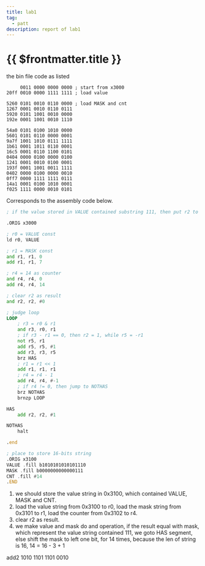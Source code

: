 ```yaml
---
title: lab1
tag:
  - patt
description: report of lab1
---
```


# {{ $frontmatter.title }}

the bin file code as listed

```bin
     0011 0000 0000 0000 ; start from x3000
20ff 0010 0000 1111 1111 ; load value

5260 0101 0010 0110 0000 ; load MASK and cnt
1267 0001 0010 0110 0111
5920 0101 1001 0010 0000
192e 0001 1001 0010 1110

54a0 0101 0100 1010 0000
5601 0101 0110 0000 0001
9a7f 1001 1010 0111 1111
1b61 0001 1011 0110 0001
16c5 0001 0110 1100 0101
0404 0000 0100 0000 0100
1241 0001 0010 0100 0001
193f 0001 1001 0011 1111
0402 0000 0100 0000 0010
0ff7 0000 1111 1111 0111
14a1 0001 0100 1010 0001
f025 1111 0000 0010 0101
```

Corresponds to the assembly code below.

```asm
; if the value stored in VALUE contained substring 111, then put r2 to 1, otherwise put r2 to 0

.ORIG x3000

; r0 = VALUE const
ld r0, VALUE

; r1 = MASK const
and r1, r1, 0
add r1, r1, 7

; r4 = 14 as counter
and r4, r4, 0
add r4, r4, 14

; clear r2 as result
and r2, r2, #0

; judge loop
LOOP
	; r3 = r0 & r1
	and r3, r0, r1
	; if r3 - r1 == 0, then r2 = 1, while r5 = -r1
	not r5, r1
	add r5, r5, #1
	add r3, r3, r5
	brz HAS
	; r1 = r1 << 1
	add r1, r1, r1
	; r4 = r4 - 1
	add r4, r4, #-1
	; if r4 != 0, then jump to NOTHAS
	brz NOTHAS
	brnzp LOOP

HAS
	add r2, r2, #1

NOTHAS
	halt

.end

; place to store 16-bits string
.ORIG x3100
VALUE .fill b1010101010101110
MASK .fill b0000000000000111
CNT .fill #14
.END
```

1. we should store the value string in 0x3100, which contained VALUE, MASK and CNT.
2. load the value string from 0x3100 to r0, load the mask string from 0x3101 to r1, load the counter from 0x3102 to r4.
3. clear r2 as result.
4. we make value and mask do and operation, if the result equal with mask, which represent the value string contained 111, we goto HAS segment, else shift the mask to left one bit, for 14 times, because the len of string is 16, 14 = 16 - 3 + 1

add2
1010 1101 1101 0010
